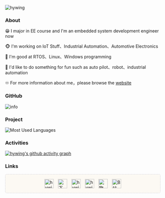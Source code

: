![hywing](https://komarev.com/ghpvc/?username=hywing)

### About

😁 I major in EE course and I'm an embedded system development engineer now

🐵 I'm working on IoT Stuff、Industrial Automation、Automotive Electronics

👀 I'm good at RTOS、Linux、Windows programming

🔔 I'd like to do something for fun such as auto pilot、robot、industrial automation

♾️ For more information about me，please browse the [website](https://hywing.github.io/)

### GitHub
![info](https://github-readme-stats.vercel.app/api?username=hywing&show_icons=true&include_all_commits=true&count_private=true&theme=dark&layout=compact&hide_border=true)

### Project
![Most Used Languages](https://github-readme-stats.vercel.app/api/top-langs/?username=hywing&theme=dark&layout=compact)

### Activities
[![hywing's github activity graph](https://github-readme-activity-graph.vercel.app/graph?username=hywing&theme=xcode)](https://github.com/ashutosh00710/github-readme-activity-graph)

### Links

<div style="width: 100%;background-image: linear-gradient(#fcf9f3, #fcf9f3); border: 1px dashed #CCCCD8;border-radius: 5px" >
	<div style=" width:250px;display: flex;justify-content: space-between; margin:15px auto;">
		<a href="https://hywing.blog.csdn.net/" target="_blank" rel="noopener noreferrer"><img width="30" src="https://hywing.github.io/img/csdn.jpg" title="hywing"></a>
		<a href="https://hywing.github.io" target="_blank" rel="noopener noreferrer"><img width="30" src="https://hywing.github.io/img/heaven.jpg" title="下里巴人"></a>
		<a href="https://www.cnblogs.com/hywing" target="_blank" rel="noopener noreferrer"><img width="30" src="https://hywing.github.io/img/cnblog.jpg" title="hywing"></a>
		<a href="https://blog.51cto.com/hywing" target="_blank" rel="noopener noreferrer"><img width="30" src="https://hywing.github.io/img/51cto.jpg" title="hywing"></a>
		<a href="https://iotstuff.cn" target="_blank" rel="noopener noreferrer"><img width="30" src="https://hywing.github.io/img/favicon.png" title="物联网那些事儿"></a>
		<a href="https://space.bilibili.com/234017879" target="_blank" rel="noopener noreferrer"><img width="30" src="https://hywing.github.io/img/b.jpg" title="B站"></a>
	</div>
</div>

